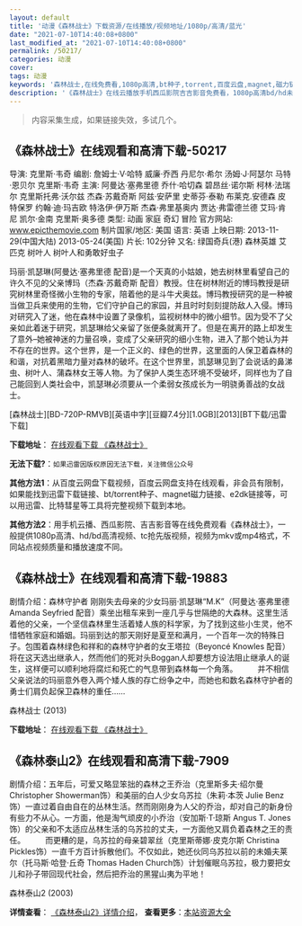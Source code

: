 ```yaml
---
layout: default
title: '动漫《森林战士》下载资源/在线播放/视频地址/1080p/高清/蓝光'
date: "2021-07-10T14:40:08+0800"
last_modified_at: "2021-07-10T14:40:08+0800"
permalink: /50217/
categories: 动漫
cover:
tags: 动漫
keywords: '森林战士,在线免费看,1080p高清,bt种子,torrent,百度云盘,magnet,磁力链,迅雷下载资源'
description: '《森林战士》在线云播放手机西瓜影院吉吉影音免费看，1080p高清bd/hd未删减完整版和tc抢先枪版，mkv/mp4格式，附带bt/torrent种子、magnet/磁力链、百度云盘、网盘资源迅雷下载链接'
---
```


>内容采集生成，如果链接失效，多试几个。


## 《森林战士》在线观看和高清下载-50217

导演: 克里斯·韦奇 编剧: 詹姆士·V·哈特 威廉·乔西 丹尼尔·希尔 汤姆·J·阿瑟尔 马特·恩贝尔 克里斯·韦奇 主演: 阿曼达·塞弗里德 乔什·哈切森 碧昂丝·诺尔斯 柯林·法瑞尔 克里斯托弗·沃尔兹 杰森·苏戴奇斯 阿兹·安萨里 史蒂芬·泰勒 布莱克.安德森 皮特保罗 约翰·迪·玛吉欧 特洛伊·伊万斯 杰森·弗里基奥内 贾达·弗雷德兰德 艾玛·肯尼 凯尔·金南 克里斯·奥多德 类型: 动画 家庭 奇幻 冒险 官方网站: www.epicthemovie.com 制片国家/地区: 美国 语言: 英语 上映日期: 2013-11-29(中国大陆) 2013-05-24(美国) 片长: 102分钟 又名: 绿国奇兵(港) 森林英雄 艾匹克 树叶人 树叶人和勇敢好虫子

玛丽·凯瑟琳(阿曼达·塞弗里德 配音)是一个天真的小姑娘，她去树林里看望自己的许久不见的父亲博玛（杰森·苏戴奇斯 配音）教授。住在树林附近的博玛教授是研究树林里奇怪微小生物的专家，陪着他的是斗牛犬奥兹。博玛教授研究的是一种被当做卫兵来使用的生物，它们守护自己的家园，并且时时刻刻提防敌人入侵。博玛对研究入了迷，他在森林中设置了录像机，监视树林中的微小细节。因为受不了父亲如此着迷于研究，凯瑟琳给父亲留了张便条就离开了。但是在离开的路上却发生了意外–她被神迷的力量召唤，变成了父亲研究的细小生物，进入了那个她认为并不存在的世界。这个世界，是一个正义的、绿色的世界，这里面的人保卫着森林的和谐，对抗着黑暗力量对森林的破坏。在这个世界里，凯瑟琳见到了会说话的鼻涕虫、树叶人、蒲森林女王等人物。为了保护人类生态环境不受破坏，同样也为了自己能回到人类社会中，凯瑟琳必须要从一个柔弱女孩成长为一明骁勇善战的女战士。


[森林战士][BD-720P-RMVB][英语中字][豆瓣7.4分][1.0GB][2013][BT下载/迅雷下载]

**下载地址**： [在线观看下载 《森林战士》](https://www.btdx8.com/torrent/epic_2013.html) 


**无法下载?**：`如果迅雷因版权原因无法下载，关注微信公众号 `

**其他方法1**：从百度云网盘下载视频，百度云网盘支持在线观看，非会员有限制，如果能找到迅雷下载链接、bt/torrent种子、magnet磁力链接、e2dk链接等，可以用迅雷、比特彗星等工具将完整视频下载到本地。

**其他方法2**：用手机云播、西瓜影院、吉吉影音等在线免费观看《森林战士》，一般提供1080p高清、hd/bd高清视频、tc抢先版视频，视频为mkv或mp4格式，不同站点视频质量和播放速度不同。


## 《森林战士》在线观看和高清下载-19883

剧情介绍：森林守护者 刚刚失去母亲的少女玛丽·凯瑟琳“M.K”（阿曼达·塞弗里德 Amanda Seyfried 配音）乘坐出租车来到一座几乎与世隔绝的大森林。这里生活着他的父亲，一个坚信森林里生活着矮人族的科学家，为了找到这些小生灵，他不惜牺牲家庭和婚姻。玛丽到达的那天刚好是夏至和满月，一个百年一次的特殊日子。包围着森林绿色和祥和的森林守护者的女王塔拉（Beyoncé Knowles 配音）将在这天选出继承人，然而他们的死对头Boggan人却要想方设法阻止继承人的诞生，这样便可以顺利地将腐烂和死亡的气息带到森林每一个角落。  　　并不相信父亲说法的玛丽意外卷入两个矮人族的存亡纷争之中，而她也和数名森林守护者的勇士们肩负起保卫森林的重任……


森林战士 (2013)

**下载地址**： [在线观看下载 《森林战士》](https://www.btbtdy.me/btdy/dy2104.html) 


## 《森林泰山2》在线观看和高清下载-7909

剧情介绍：五年后，可爱又略显笨拙的森林之王乔治（克里斯多夫·绍尔曼 Christopher Showerman饰）和美丽的白人少女乌苏拉（朱莉·本茨 Julie Benz饰）一直过着自由自在的丛林生活。然而刚刚身为人父的乔治，却对自己的新身份有些力不从心。一方面，他是淘气顽皮的小乔治（安加斯·T·琼斯 Angus T. Jones饰）的父亲和不太适应丛林生活的乌苏拉的丈夫，一方面他又肩负着森林之王的责任。  　　而更糟的是，乌苏拉的母亲碧翠丝（克里斯蒂娜·皮克尔斯 Christina Pickles饰）一直千方百计拆散他们。不仅如此，她还伙同乌苏拉以前的未婚夫莱尔（托马斯·哈登·丘奇 Thomas Haden Church饰）计划催眠乌苏拉，极力要把女儿和孙子带回现代社会，然后把乔治的黑猩山夷为平地！


森林泰山2 (2003)

**详情查看**： [《森林泰山2》详情介绍](/movie/7909/)， **查看更多**：[本站资源大全](/movie/t/all/)

